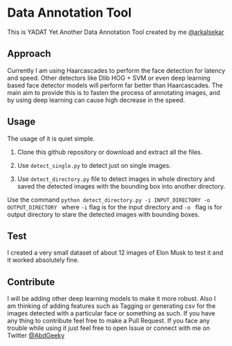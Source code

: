 # Data Annotation Tool
This is YADAT Yet Another Data Annotation Tool created by me [@arkalsekar](https://www.github.com/arkalsekar)


## Approach 
Currently I am using Haarcascades to perform the face detection for latency and speed. Other detectors like Dlib HOG + SVM or even deep learning based face detector models will perform far better than Haarcascades. The main aim to provide this is to fasten the process of annotating images, and by using deep learning can cause high decrease in the speed.


## Usage 
The usage of it is quiet simple. 

1. Clone this github repository or download and extract all the files.

2. Use ``` detect_single.py ``` to detect just on single images.

3. Use ``` detect_directory.py ``` file to detect images in whole directory and saved the detected images with the bounding box into another directory.

Use the command ```python detect_directory.py -i INPUT_DIRECTORY -o OUTPUT_DIRECTORY ``` where ``` -i ``` flag is for the input directory and ```-o ``` flag is for output directory to stare the detected images with bounding boxes.


## Test 
I created a very small dataset of about 12 images of Elon Musk to test it and it worked absolutely fine. 


## Contribute
I will be adding other deep learning models to make it more robust. Also I am thinking of adding features such as Tagging or generating csv for the images detected with a particular face or something as such. If you have any thing to contribute feel free to make a Pull Request. 
If you face any trouble while using it just feel free to open Issue or connect with me on Twitter [@AbdGeeky](https://twitter.com/AbdGeeky)

